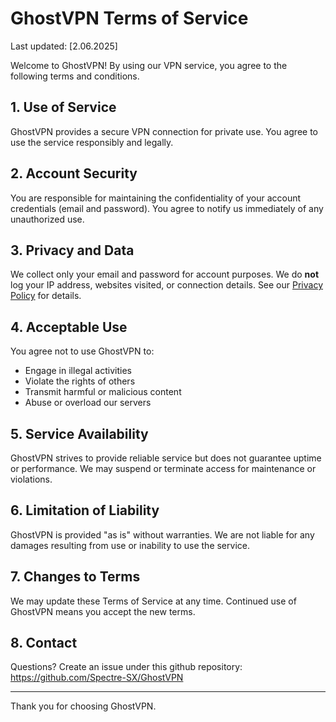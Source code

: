 # GhostVPN Terms of Service

Last updated: [2.06.2025]

Welcome to GhostVPN! By using our VPN service, you agree to the following terms and conditions.

## 1. Use of Service

GhostVPN provides a secure VPN connection for private use. You agree to use the service responsibly and legally.

## 2. Account Security

You are responsible for maintaining the confidentiality of your account credentials (email and password). You agree to notify us immediately of any unauthorized use.

## 3. Privacy and Data

We collect only your email and password for account purposes. We do **not** log your IP address, websites visited, or connection details. See our [Privacy Policy](./PrivacyPolicy.md) for details.

## 4. Acceptable Use

You agree not to use GhostVPN to:

- Engage in illegal activities  
- Violate the rights of others  
- Transmit harmful or malicious content  
- Abuse or overload our servers  

## 5. Service Availability

GhostVPN strives to provide reliable service but does not guarantee uptime or performance. We may suspend or terminate access for maintenance or violations.

## 6. Limitation of Liability

GhostVPN is provided "as is" without warranties. We are not liable for any damages resulting from use or inability to use the service.

## 7. Changes to Terms

We may update these Terms of Service at any time. Continued use of GhostVPN means you accept the new terms.

## 8. Contact

Questions? Create an issue under this github repository: https://github.com/Spectre-SX/GhostVPN

---

Thank you for choosing GhostVPN.

